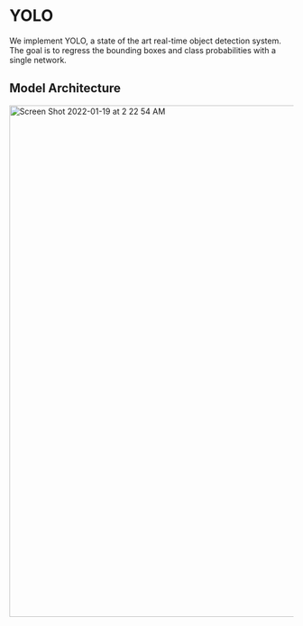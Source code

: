 # YOLO

We implement YOLO, a state of the art real-time object detection system. The goal is to regress the bounding boxes and class probabilities with a single network. 

## Model Architecture

<img width="906" alt="Screen Shot 2022-01-19 at 2 22 54 AM" src="https://user-images.githubusercontent.com/40223805/150083533-30bc5120-e836-4f54-8fb2-5c5f6324d6c7.png">
